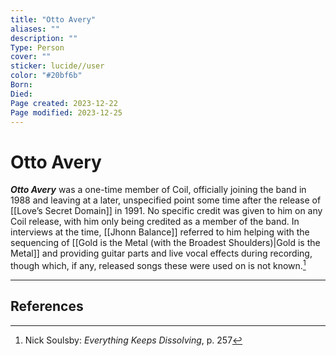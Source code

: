 ```yaml
---
title: "Otto Avery"
aliases: ""
description: ""
Type: Person
cover: ""
sticker: lucide//user
color: "#20bf6b"
Born: 
Died: 
Page created: 2023-12-22
Page modified: 2023-12-25
---
```


# Otto Avery

*__Otto Avery__* was a one-time member of Coil, officially joining the band in 1988 and leaving at a later, unspecified point some time after the release of [[Love’s Secret Domain]] in 1991. No specific credit was given to him on any Coil release, with him only being credited as a member of the band. In interviews at the time, [[Jhonn Balance]] referred to him helping with the sequencing of [[Gold is the Metal (with the Broadest Shoulders)|Gold is the Metal]] and providing guitar parts and live vocal effects during recording, though which, if any, released songs these were used on is not known.[^1]

---

## References

[^1]: Nick Soulsby: *Everything Keeps Dissolving*, p. 257
